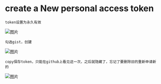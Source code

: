 # create a New personal access token

    token设置为永久有效
![图片](https://user-images.githubusercontent.com/93923763/141944887-976b920f-76b3-4fcc-8855-10249cb61d7c.png)

    勾选gist，创建
![图片](https://user-images.githubusercontent.com/93923763/141945281-dd501bf0-9d48-4718-baf8-54f77ff183fb.png)

    copy保存token，只能在github上看见这一次，之后就隐藏了，忘记了要删除旧的重新申请新的
![图片](https://user-images.githubusercontent.com/93923763/141945991-2f917da1-af0d-43ed-a664-75e44bb78622.png)